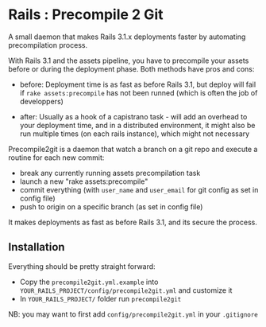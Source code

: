 # Rails : Precompile 2 Git

 A small daemon that makes Rails 3.1.x deployments faster by automating precompilation process.

 With Rails 3.1 and the assets pipeline, you have to precompile your assets before or during the deployment phase. Both methods have pros and cons:

 - before: Deployment time is as fast as before Rails 3.1, but deploy will fail if `rake assets:precompile` has not been runned (which is often the job of developpers)

 - after: Usually as a hook of a capistrano task -  will add an overhead to your deployment time, and in a distributed environment, it might also be run multiple times (on each rails instance), which might not necessary

 Precompile2git is a daemon that watch a branch on a git repo and execute a routine for each new commit:

 - break any currently running assets precompilation task
 - launch a new "rake assets:precompile"
 - commit everything (with `user_name` and `user_email` for git config as set in config file)
 - push to origin on a specific branch (as set in config file)

 It makes deployments as fast as before Rails 3.1, and its secure the process.

## Installation

Everything should be pretty straight forward:

 - Copy the `precompile2git.yml.example` into `YOUR_RAILS_PROJECT/config/precompile2git.yml` and customize it
 - In `YOUR_RAILS_PROJECT/` folder run `precompile2git`

NB: you may want to first add `config/precompile2git.yml` in your `.gitignore`